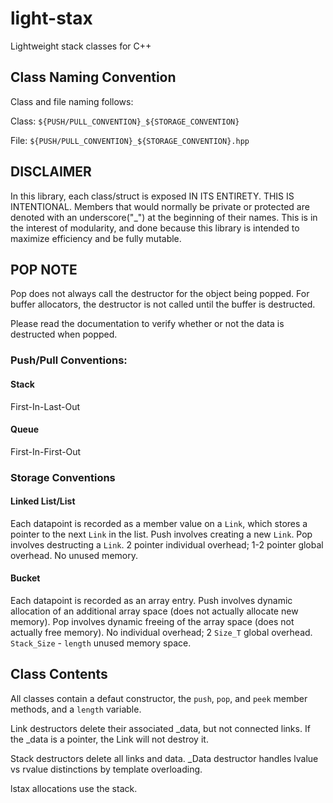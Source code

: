 # light-stax
Lightweight stack classes for C++

## Class Naming Convention
Class and file naming follows:

Class: ```${PUSH/PULL_CONVENTION}_${STORAGE_CONVENTION}```

File: ```${PUSH/PULL_CONVENTION}_${STORAGE_CONVENTION}.hpp```

## DISCLAIMER
In this library, each class/struct is exposed IN ITS ENTIRETY. THIS IS INTENTIONAL. Members that would normally be private or protected are denoted with an underscore("_") at the beginning of their names. This is in the interest of modularity, and done because this library is intended to maximize efficiency and be fully mutable.

## POP NOTE
Pop does not always call the destructor for the object being popped. For buffer allocators, the destructor is not called until the buffer is destructed.

Please read the documentation to verify whether or not the data is destructed when popped.

### Push/Pull Conventions:
#### Stack
First-In-Last-Out
#### Queue
First-In-First-Out

### Storage Conventions
#### Linked List/List
Each datapoint is recorded as a member value on a ```Link```, which stores a pointer to the next ```Link``` in the list.
Push involves creating a new ```Link```.
Pop involves destructing a ```Link```.
2 pointer individual overhead; 1-2 pointer global overhead.
No unused memory.
#### Bucket
Each datapoint is recorded as an array entry.
Push involves dynamic allocation of an additional array space (does not actually allocate new memory).
Pop involves dynamic freeing of the array space (does not actually free memory).
No individual overhead; 2 ```Size_T``` global overhead.
```Stack_Size``` - ```length``` unused memory space.

## Class Contents
All classes contain a defaut constructor, the ```push```, ```pop```, and ```peek``` member methods, and a ```length``` variable.

Link destructors delete their associated _data, but not connected links. If the _data is a pointer, the Link will not destroy it.

Stack destructors delete all links and data. _Data destructor handles lvalue vs rvalue distinctions by template overloading.

lstax allocations use the stack.